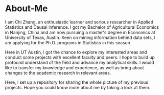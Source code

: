 # About-Me
I am Chi Zhang, an enthusiastic learner and serious researcher in Applied Statistics and Causal Inference. I got my Bachelor of Agricultural Economics in Nanjing, China and am now pursuing a master's degree in Economics at University of Texas, Austin. Keen on mining information behind data sets, I am applying for the Ph.D. programs in Statistics in this season.

Here in UT Austin, I got the chance to explore my interested areas and conduct some projects with excellent faculty and peers. I hope to build up profound understand of the field and advance my analytical skills. I would like to transfer my knowledge and experience, as well as bring about changes to the academic research in relevant areas.

Here, I set up a repository for sharing the whole picture of my previous projects. Hope you could know more about me by taking a look at them.
